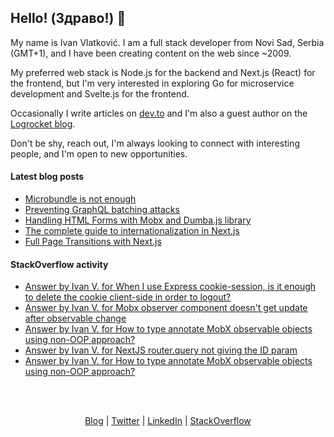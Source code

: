 ## Hello! (Здраво!) 👋

My name is Ivan Vlatković. I am a full stack developer from Novi Sad, Serbia (GMT+1), and I have been creating content on the web since ~2009.

My preferred web stack is Node.js for the backend and Next.js (React) for the frontend, but I'm very interested in exploring Go for microservice development and Svelte.js for the frontend.

Occasionally I write articles on [dev.to](https://dev.to/ivandotv) and I'm also a guest author on the [Logrocket blog](https://blog.logrocket.com/author/ivanvlatkovic/).

Don't be shy, reach out, I'm always looking to connect with interesting people, and I'm open to new opportunities.

#### Latest blog posts
<!-- Blog Posts:START -->
- [Microbundle is not enough](https://dev.to/ivandotv/microbundle-is-not-enough-1k1)
- [Preventing GraphQL batching attacks](https://dev.to/ivandotv/preventing-graphql-batching-attacks-56o3)
- [Handling HTML Forms with Mobx and Dumba.js library](https://dev.to/ivandotv/handling-html-forms-with-mobx-1726)
- [The complete guide to internationalization in Next.js](https://blog.logrocket.com/complete-guide-internationalization-nextjs/)
- [Full Page Transitions with Next.js](https://dev.to/ivandotv/full-page-transitions-with-next-js-1co5)
<!-- Blog Posts:END -->

#### StackOverflow activity
<!-- STACKOVERFLOW:START -->
- [Answer by Ivan V. for When I use Express cookie-session, is it enough to delete the cookie client-side in order to logout?](https://stackoverflow.com/questions/71554700/when-i-use-express-cookie-session-is-it-enough-to-delete-the-cookie-client-side/71556068#71556068)
- [Answer by Ivan V. for Mobx observer component doesn&#39;t get update after observable change](https://stackoverflow.com/questions/71504321/mobx-observer-component-doesnt-get-update-after-observable-change/71514145#71514145)
- [Answer by Ivan V. for How to type annotate MobX observable objects using non-OOP approach?](https://stackoverflow.com/questions/71278812/how-to-type-annotate-mobx-observable-objects-using-non-oop-approach/71408097#71408097)
- [Answer by Ivan V. for NextJS router.query not giving the ID param](https://stackoverflow.com/questions/71360998/nextjs-router-query-not-giving-the-id-param/71361469#71361469)
- [Answer by Ivan V. for How to type annotate MobX observable objects using non-OOP approach?](https://stackoverflow.com/questions/71278812/how-to-type-annotate-mobx-observable-objects-using-non-oop-approach/71287427#71287427)
<!-- STACKOVERFLOW:END -->

<br/>
<br/>
<p align="center" valign="center">
<a href="https://dev.to/ivandotv">Blog</a> |
<a href="https://twitter.com/iki_xx">Twitter</a> |
<a href="https://www.linkedin.com/in/ivandotv/">LinkedIn</a> |
<a href="https://stackoverflow.com/users/1489487/ivan-v">StackOverflow</a></p>
